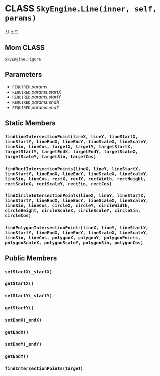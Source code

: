 # CLASS `SkyEngine.Line(inner, self, params)`
선 노드

## Mom CLASS
`SkyEngine.Figure`

## Parameters
* `REQUIRED` *params*
* `REQUIRED` *params.startX*
* `REQUIRED` *params.startY*
* `REQUIRED` *params.endX*
* `REQUIRED` *params.endY*

## Static Members

### `findLineIntersectionPoint(lineX, lineY, lineStartX, lineStartY, lineEndX, lineEndY, lineScaleX, lineScaleY, lineSin, lineCos, targetX, targetY, targetStartX, targetStartY, targetEndX, targetEndY, targetScaleX, targetScaleY, targetSin, targetCos)`

### `findRectIntersectionPoints(lineX, lineY, lineStartX, lineStartY, lineEndX, lineEndY, lineScaleX, lineScaleY, lineSin, lineCos, rectX, rectY, rectWidth, rectHeight, rectScaleX, rectScaleY, rectSin, rectCos)`

### `findCircleIntersectionPoints(lineX, lineY, lineStartX, lineStartY, lineEndX, lineEndY, lineScaleX, lineScaleY, lineSin, lineCos, circleX, circleY, circleWidth, circleHeight, circleScaleX, circleScaleY, circleSin, circleCos)`

### `findPolygonIntersectionPoints(lineX, lineY, lineStartX, lineStartY, lineEndX, lineEndY, lineScaleX, lineScaleY, lineSin, lineCos, polygonX, polygonY, polygonPoints, polygonScaleX, polygonScaleY, polygonSin, polygonCos)`

## Public Members

### `setStartX(_startX)`

### `getStartX()`

### `setStartY(_startY)`

### `getStartY()`

### `setEndX(_endX)`

### `getEndX()`

### `setEndY(_endY)`

### `getEndY()`

### `findIntersectionPoints(target)`

